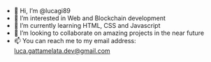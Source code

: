 - 👋 Hi, I’m @lucagi89
- 👀 I’m interested in Web and Blockchain development
- 🌱 I’m currently learning HTML, CSS and Javascript
- 💞️ I’m looking to collaborate on amazing projects in the near future
- 📫 You can reach me to my email address: luca.gattamelata.dev@gmail.com

<!---
lucagi89/lucagi89 is a ✨ special ✨ repository because its `README.md` (this file) appears on your GitHub profile.
You can click the Preview link to take a look at your changes.
--->
